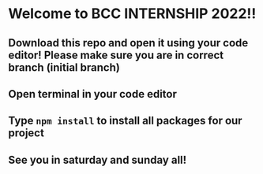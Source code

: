 # Welcome to BCC INTERNSHIP 2022!!

## Download this repo and open it using your code editor! Please make sure you are in correct branch (initial branch)

## Open terminal in your code editor

## Type `npm install` to install all packages for our project

## See you in saturday and sunday all!
